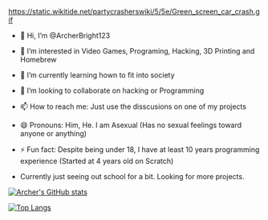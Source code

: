 https://static.wikitide.net/partycrasherswiki/5/5e/Green_screen_car_crash.gif


- 👋 Hi, I’m @ArcherBright123
- 👀 I’m interested in Video Games, Programing, Hacking, 3D Printing and Homebrew
- 🌱 I’m currently learning hown to fit into society
- 💞️ I’m looking to collaborate on hacking or Programming
- 📫 How to reach me: Just use the disscusions on one of my projects
- 😄 Pronouns: Him, He. I am Asexual (Has no sexual feelings toward anyone or anything)
- ⚡ Fun fact: Despite being under 18, I have at least 10 years programming experience (Started at 4 years old on Scratch)


- Currently just seeing out school for a bit. Looking for more projects.



[![Archer's GitHub stats](https://github-readme-stats.vercel.app/api?username=ArcherBright123)](https://github.com/anuraghazra/github-readme-stats)



[![Top Langs](https://github-readme-stats.vercel.app/api/top-langs/?username=ArcherBright123)](https://github.com/anuraghazra/github-readme-stats)


<!---
ArcherBright123/ArcherBright123 is a ✨ special ✨ repository because its `README.md` (this file) appears on your GitHub profile.
You can click the Preview link to take a look at your changes.
--->
